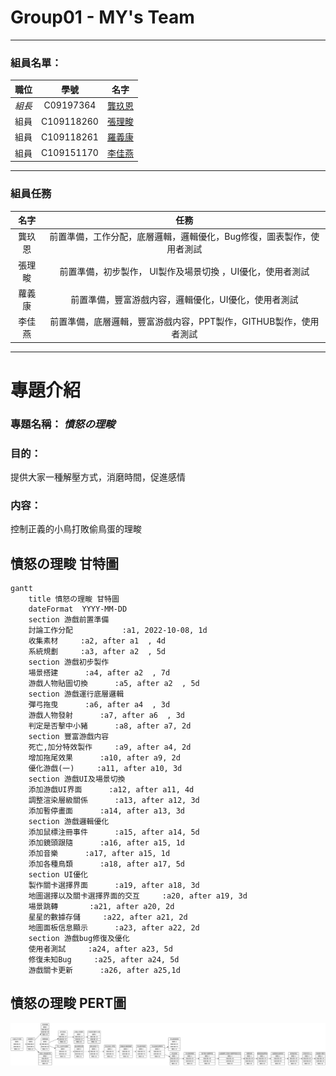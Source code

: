 # Group01 - MY's Team
---
### 組員名單：
|職位|學號|名字|
|:--:|:--:|:--:|
|*組長*|C09197364|[龔玖恩](https://github.com/gabrielkhiong)|
|組員|C109118260|[張理畯](https://github.com/jonathantiong)|
|組員|C109118261|[羅義康](https://github.com/Alexlowyikang)|
|組員|C109151170|[李佳燕](https://github.com/Jyennn)|

---
###  組員任務
|名字|任務|
|:--:|:--:|
|龔玖恩| 前置準備，工作分配，底層邏輯，邏輯優化，Bug修復，圖表製作，使用者測試|
|張理畯| 前置準備，初步製作， UI製作及場景切換 ，UI優化，使用者測試|
|蘿義康| 前置準備，豐富游戲内容，邏輯優化，UI優化，使用者測試|
|李佳燕| 前置準備，底層邏輯，豐富游戲内容，PPT製作，GITHUB製作，使用者測試|

---
# 專題介紹
### 專題名稱： *憤怒の理畯*
### 目的：
提供大家一種解壓方式，消磨時間，促進感情
### 内容：
控制正義的小鳥打敗偷鳥蛋的理畯

## 憤怒の理畯 甘特圖
```mermaid
gantt
    title 憤怒の理畯 甘特圖
    dateFormat  YYYY-MM-DD
    section 游戲前置準備
    討論工作分配           :a1, 2022-10-08, 1d
    收集素材     :a2, after a1  , 4d
    系統規劃     :a3, after a2  , 5d
    section 游戲初步製作
    場景搭建      :a4, after a2  , 7d
    游戲人物貼圖切換      :a5, after a2  , 5d
    section 游戲運行底層邏輯
    彈弓拖曳      :a6, after a4  , 3d
    游戲人物發射      :a7, after a6  , 3d
    判定是否擊中小豬      :a8, after a7, 2d
    section 豐富游戲内容
    死亡,加分特效製作     :a9, after a4, 2d
    增加拖尾效果      :a10, after a9, 2d
    優化游戲(一)     :a11, after a10, 3d
    section 游戲UI及場景切換
    添加游戲UI界面      :a12, after a11, 4d
    調整渲染層級關係      :a13, after a12, 3d
    添加暫停畫面      :a14, after a13, 3d
    section 游戲邏輯優化
    添加鼠標注冊事件      :a15, after a14, 5d
    添加鏡頭跟隨      :a16, after a15, 1d
    添加音樂      :a17, after a15, 1d
    添加各種鳥類      :a18, after a17, 5d
    section UI優化
    製作關卡選擇界面      :a19, after a18, 3d
    地圖選擇以及關卡選擇界面的交互     :a20, after a19, 3d
    場景跳轉       :a21, after a20, 2d
    星星的數據存儲     :a22, after a21, 2d
    地圖面板信息顯示      :a23, after a22, 2d
    section 游戲bug修復及優化
    使用者測試     :a24, after a23, 5d
    修復未知Bug     :a25, after a24, 5d
    游戲關卡更新      :a26, after a25,1d
```

## 憤怒の理畯 PERT圖
![](Pert_angryjonathan.png)
